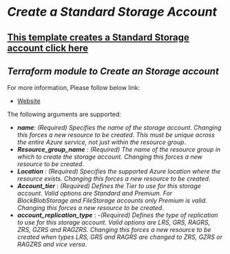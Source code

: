 # ***Create a Standard Storage Account***
[This template creates a Standard Storage account click here](https://docs.microsoft.com/en-us/azure/storage/common/storage-account-create?tabs=azure-portal)
---
***Terraform module to Create an Storage account***
---
For more information, Please follow below link:
- [Website](https://registry.terraform.io/providers/hashicorp/azurerm/latest/docs/resources/storage_account)

The following arguments are supported:
* ***name***: _(Required) Specifies the name of the storage account. Changing this forces a new resource to be created. This must be unique across the entire Azure service, not just within the resource group_.
* ***Resource_group_name*** : _(Required) The name of the resource group in which to create the storage account. Changing this forces a new resource to be created_.
* ***Location*** : _(Required) Specifies the supported Azure location where the resource exists. Changing this forces a new resource to be created_.
* ***Account_tier*** : _(Required) Defines the Tier to use for this storage account. Valid options are Standard and Premium. For BlockBlobStorage and FileStorage accounts only Premium is valid. Changing this forces a new resource to be created_.
* ***account_replication_type*** : -_(Required) Defines the type of replication to use for this storage account. Valid options are LRS, GRS, RAGRS, ZRS, GZRS and RAGZRS. Changing this forces a new resource to be created when types LRS, GRS and RAGRS are changed to ZRS, GZRS or RAGZRS and vice versa_.
